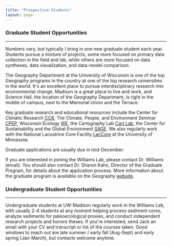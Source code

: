 ```yaml
---
title: "Prospective Students"
layout: page
---
```


### Graduate Student Opportunities
***

Numbers vary, but typically I bring in one new graduate student each year.  Students pursue a mixture of projects, some more focused on primary data collection in the field and lab, while others are more focused on data syntheses, data visualization, and data-model comparison.

The Geography Department at the University of Wisconsin is one of the top Geography programs in the country at one of the top research universities in the world.  It's an excellent place to pursue interdisciplinary research into environmental change. Madison is a great place to live and work, and Science Hall, the location of the Geography Department, is right in the middle of campus, next to the Memorial Union and the Terrace.

Key graduate research and educational resources include the Center for Climatic Research [CCR](http://nelson.wisc.edu/ccr/index.php), The Climate, People, and Environment Seminar [CPEP](https://nelson.wisc.edu/ccr/events/seminars.php), Wisconsin Ecology [WE](ecology.wisc.edu/), the Cartography Lab [Cart Lab](http://www.geography.wisc.edu/cartography/), the Center for Sustainability and the Global Environment [SAGE](http://nelson.wisc.edu/sage/).  We also regularly work with the National Lacustrine Core Facility [LacCore](http://lrc.geo.umn.edu/laccore/) at the University of Minnesota.

Graduate applications are usually due in mid-December.  

If you are interested in joining the Williams Lab, please contact Dr. Williams (email). You should also contact Dr. Sharon Kahn, Director of the Graduate Program, for details about the application process.  More information about the graduate program is available on the Geography [website](http://geography.wisc.edu/graduate/prospective-students.php).

### Undergraduate Student Opportunities
***
Undergraduate students at UW-Madison regularly work in the Williams Lab, with usually 2-4 students at any moment helping process sediment cores, analyze sediments for paleoecological proxies, and conduct independent research projects and honors theses.  If you're interested, send Jack an email with your CV and transcript or list of the courses taken.  Good windows to reach out are late summer / early fall (Aug-Sept) and early spring (Jan-March), but contacts welcome anytime.
